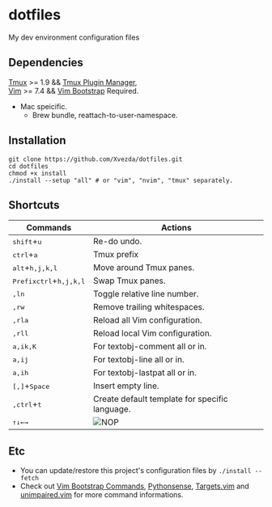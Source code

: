 # dotfiles
My dev environment configuration files

## Dependencies
[Tmux](https://github.com/tmux/tmux) >= 1.9 && [Tmux Plugin Manager](https://github.com/tmux-plugins/tpm),  
[Vim](https://www.vim.org/) >= 7.4 && [Vim Bootstrap](https://www.vim-bootstrap.com/) Required.
* Mac speicific.
    * Brew bundle, reattach-to-user-namespace.

## Installation
```
git clone https://github.com/Xvezda/dotfiles.git
cd dotfiles
chmod +x install
./install --setup "all" # or "vim", "nvim", "tmux" separately.
```

## Shortcuts
Commands | Actions
--- | ---
<kbd>shift</kbd>+<kbd>u</kbd> | Re-do undo.
<kbd>ctrl</kbd>+<kbd>a</kbd> | Tmux prefix
<kbd>alt</kbd>+<kbd>h,j,k,l</kbd> | Move around Tmux panes.
<kbd>Prefix</kbd><kbd>ctrl</kbd>+<kbd>h,j,k,l</kbd> | Swap Tmux panes.
<kbd>,</kbd><kbd>l</kbd><kbd>n</kbd> | Toggle relative line number.
<kbd>,</kbd><kbd>r</kbd><kbd>w</kbd> | Remove trailing whitespaces.
<kbd>,</kbd><kbd>r</kbd><kbd>l</kbd><kbd>a</kbd> | Reload all Vim configuration.
<kbd>,</kbd><kbd>r</kbd><kbd>l</kbd><kbd>l</kbd> | Reload local Vim configuration.
<kbd>a,i</kbd><kbd>k,K</kbd> | For textobj-comment all or in.
<kbd>a,i</kbd><kbd>j</kbd> | For textobj-line all or in.
<kbd>a,i</kbd><kbd>h</kbd> | For textobj-lastpat all or in.
<kbd>[,]</kbd>+<kbd>Space</kbd> | Insert empty line.
<kbd>,</kbd><kbd>ctrl</kbd>+<kbd>t</kbd> | Create default template for specific language.
<kbd>&uparrow;</kbd><kbd>&downarrow;</kbd><kbd>&leftarrow;</kbd><kbd>&rightarrow;</kbd> | ![NOP](https://i.imgur.com/CoWZ05t.gif)

## Etc
* You can update/restore this project's configuration files by
`./install --fetch`
* Check out [Vim Bootstrap Commands](https://github.com/avelino/vim-bootstrap#commands), [Pythonsense](https://github.com/jeetsukumaran/vim-pythonsense), [Targets.vim](https://github.com/wellle/targets.vim) and [unimpaired.vim](https://github.com/tpope/vim-unimpaired) for more command informations.
